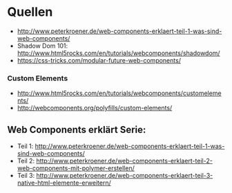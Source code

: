 # Quellen

- http://www.peterkroener.de/web-components-erklaert-teil-1-was-sind-web-components/
- Shadow Dom 101: http://www.html5rocks.com/en/tutorials/webcomponents/shadowdom/
- https://css-tricks.com/modular-future-web-components/

### Custom Elements
- http://www.html5rocks.com/en/tutorials/webcomponents/customelements/
- http://webcomponents.org/polyfills/custom-elements/


## Web Components erklärt Serie:

- Teil 1: http://www.peterkroener.de/web-components-erklaert-teil-1-was-sind-web-components/
- Teil 2: http://www.peterkroener.de/web-components-erklaert-teil-2-web-components-mit-polymer-erstellen/
- Teil 3: http://www.peterkroener.de/web-components-erklaert-teil-3-native-html-elemente-erweitern/